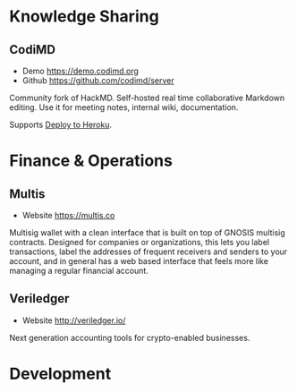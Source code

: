 <!-- TITLE: Tools -->
<!-- SUBTITLE: Hosted services & open source projects -->

# Knowledge Sharing
## CodiMD
* Demo https://demo.codimd.org
* Github https://github.com/codimd/server

Community fork of HackMD. Self-hosted real time collaborative Markdown editing. Use it for meeting notes, internal wiki, documentation.

Supports [Deploy to Heroku](https://github.com/codimd/server/blob/master/docs/setup/heroku.md).
# Finance & Operations
## Multis
* Website https://multis.co

Multisig wallet with a clean interface that is built on top of GNOSIS multisig contracts. Designed for companies or organizations, this lets you label transactions, label the addresses of frequent receivers and senders to your account, and in general has a web based interface that feels more like managing a regular financial account.

## Veriledger
* Website http://veriledger.io/

Next generation accounting tools for crypto-enabled businesses.

# Development